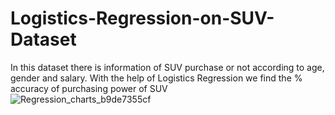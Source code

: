 # Logistics-Regression-on-SUV-Dataset
In this dataset there is information of SUV purchase or not according to age, gender and salary. With the help of Logistics Regression we find the % accuracy of purchasing power of SUV   
![Regression_charts_b9de7355cf](https://user-images.githubusercontent.com/115232340/195318365-9493473d-ced9-4310-9ea5-282876299c2d.png)

